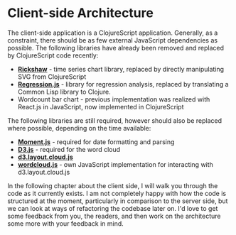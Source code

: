 # Client-side Architecture

The client-side application is a ClojureScript application. Generally, as a constraint, there should be as few external JavaScript dependencies as possible. The following libraries have already been removed and replaced by ClojureScript code recently:

* **[Rickshaw](http://code.shutterstock.com/rickshaw/)** - time series chart library, replaced by directly manipulating SVG from ClojureScript
* **[Regression.js](https://github.com/Tom-Alexander/regression-js)** - library for regression analysis, replaced by translating a Common Lisp library to Clojure.
* Wordcount bar chart - previous implementation was realized with React.js in JavaScript, now implemented in ClojureScript

The following libraries are still required, however should also be replaced where possible, depending on the time available:

* **[Moment.js](http://momentjs.com)** - required for date formatting and parsing
* **[D3.js](http://d3js.org)** - required for the word cloud
* **[d3.layout.cloud.js](https://github.com/jasondavies/d3-cloud)**
* **[wordcloud.js](https://github.com/matthiasn/BirdWatch/blob/43a9c09493257b9c9b5e9e5644df5f67085feb84/Clojure-Websockets/MainApp/resources/public/js/wordcloud.js)** - own JavaScript implementation for interacting with d3.layout.cloud.js

In the following chapter about the client side, I will walk you through the code as it currently exists. I am not completely happy with how the code is structured at the moment, particularly in comparison to the server side, but we can look at ways of refactoring the codebase later on. I'd love to get some feedback from you, the readers, and then work on the architecture some more with your feedback in mind.